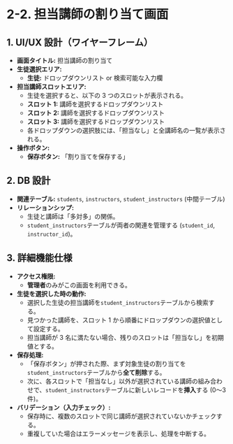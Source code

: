# 2-2. 担当講師の割り当て画面

## 1. UI/UX 設計（ワイヤーフレーム）

- **画面タイトル:** 担当講師の割り当て
- **生徒選択エリア:**
  - **生徒:** ドロップダウンリスト or 検索可能な入力欄
- **担当講師スロットエリア:**
  - 生徒を選択すると、以下の 3 つのスロットが表示される。
  - **スロット 1:** 講師を選択するドロップダウンリスト
  - **スロット 2:** 講師を選択するドロップダウンリスト
  - **スロット 3:** 講師を選択するドロップダウンリスト
  - 各ドロップダウンの選択肢には、「担当なし」と全講師名の一覧が表示される。
- **操作ボタン:**
  - **保存ボタン:** 「割り当てを保存する」

## 2. DB 設計

- **関連テーブル:** `students`, `instructors`, `student_instructors` (中間テーブル)
- **リレーションシップ:**
  - 生徒と講師は「多対多」の関係。
  - `student_instructors`テーブルが両者の関連を管理する (`student_id`, `instructor_id`)。

## 3. 詳細機能仕様

- **アクセス権限:**
  - **管理者**のみがこの画面を利用できる。
- **生徒を選択した時の動作:**
  - 選択した生徒の担当講師を`student_instructors`テーブルから検索する。
  - 見つかった講師を、スロット 1 から順番にドロップダウンの選択値として設定する。
  - 担当講師が 3 名に満たない場合、残りのスロットは「担当なし」を初期値とする。
- **保存処理:**
  - 「保存ボタン」が押された際、まず対象生徒の割り当てを`student_instructors`テーブルから**全て削除**する。
  - 次に、各スロットで「担当なし」以外が選択されている講師の組み合わせで、`student_instructors`テーブルに新しいレコードを**挿入**する (0〜3 件)。
- **バリデーション（入力チェック）:**
  - 保存時に、複数のスロットで同じ講師が選択されていないかチェックする。
  - 重複していた場合はエラーメッセージを表示し、処理を中断する。
